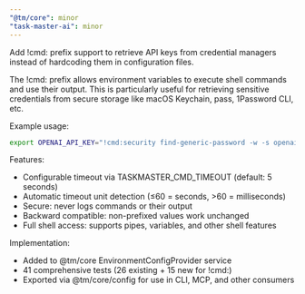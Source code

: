 ```yaml
---
"@tm/core": minor
"task-master-ai": minor
---
```


Add !cmd: prefix support to retrieve API keys from credential managers instead of hardcoding them in configuration files.

The !cmd: prefix allows environment variables to execute shell commands and use their output. This is particularly useful for retrieving sensitive credentials from secure storage like macOS Keychain, pass, 1Password CLI, etc.

Example usage:
```bash
export OPENAI_API_KEY="!cmd:security find-generic-password -w -s openai-key"
```

Features:
- Configurable timeout via TASKMASTER_CMD_TIMEOUT (default: 5 seconds)
- Automatic timeout unit detection (≤60 = seconds, >60 = milliseconds)
- Secure: never logs commands or their output
- Backward compatible: non-prefixed values work unchanged
- Full shell access: supports pipes, variables, and other shell features

Implementation:
- Added to @tm/core EnvironmentConfigProvider service
- 41 comprehensive tests (26 existing + 15 new for !cmd:)
- Exported via @tm/core/config for use in CLI, MCP, and other consumers
